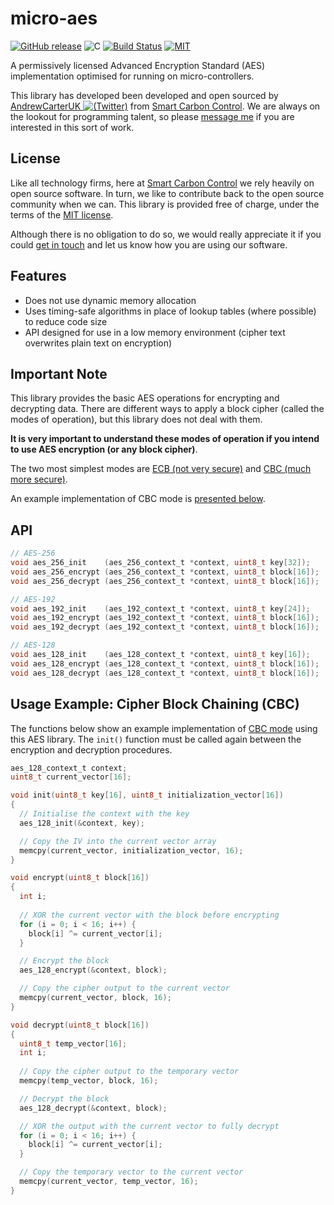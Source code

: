 # micro-aes

[![GitHub release](https://img.shields.io/github/release/SmarterUM/micro-aes.svg)](https://github.com/SmarterUM/micro-aes/releases/tag/v1.0.0)
![C](https://img.shields.io/badge/langauge-C-blue.svg)
[![Build Status](https://travis-ci.org/SmarterUM/micro-aes.svg?branch=master)](https://travis-ci.org/SmarterUM/micro-aes)
[![MIT](https://img.shields.io/badge/license-MIT-brightgreen.svg)](https://github.com/SmarterUM/micro-aes/blob/master/LICENSE)

A permissively licensed Advanced Encryption Standard (AES) implementation optimised for running on micro-controllers.

This library has developed been developed and open sourced by [AndrewCarterUK ![(Twitter)](http://i.imgur.com/wWzX9uB.png)](https://twitter.com/AndrewCarterUK) from [Smart Carbon Control](http://www.smartcarboncontrol.com/). We are always on the lookout for programming talent, so please [message me](https://twitter.com/AndrewCarterUK) if you are interested in this sort of work.

## License

Like all technology firms, here at [Smart Carbon Control](http://www.smartcarboncontrol.com/) we rely heavily on open source software. In turn, we like to contribute back to the open source community when we can. This library is provided free of charge, under the terms of the [MIT license](https://github.com/SmarterUM/micro-aes/blob/master/LICENSE).

Although there is no obligation to do so, we would really appreciate it if you could [get in touch](https://twitter.com/AndrewCarterUK) and let us know how you are using our software.

## Features

- Does not use dynamic memory allocation
- Uses timing-safe algorithms in place of lookup tables (where possible) to reduce code size
- API designed for use in a low memory environment (cipher text overwrites plain text on encryption)

## Important Note

This library provides the basic AES operations for encrypting and decrypting data. There are different ways to apply a block cipher (called the modes of operation), but this library does not deal with them.

**It is very important to understand these modes of operation if you intend to use AES encryption (or any block cipher)**.

The two most simplest modes are [ECB (not very secure)](https://en.wikipedia.org/wiki/Block_cipher_mode_of_operation#ECB) and [CBC (much more secure)](https://en.wikipedia.org/wiki/Block_cipher_mode_of_operation#CBC).

An example implementation of CBC mode is [presented below](#usage-example-cipher-block-chaining-cbc).

## API

```C
// AES-256
void aes_256_init    (aes_256_context_t *context, uint8_t key[32]);
void aes_256_encrypt (aes_256_context_t *context, uint8_t block[16]);
void aes_256_decrypt (aes_256_context_t *context, uint8_t block[16]);

// AES-192
void aes_192_init    (aes_192_context_t *context, uint8_t key[24]);
void aes_192_encrypt (aes_192_context_t *context, uint8_t block[16]);
void aes_192_decrypt (aes_192_context_t *context, uint8_t block[16]);

// AES-128
void aes_128_init    (aes_128_context_t *context, uint8_t key[16]);
void aes_128_encrypt (aes_128_context_t *context, uint8_t block[16]);
void aes_128_decrypt (aes_128_context_t *context, uint8_t block[16]);
```

## Usage Example: Cipher Block Chaining (CBC)

The functions below show an example implementation of [CBC mode](https://en.wikipedia.org/wiki/Block_cipher_mode_of_operation#CBC) using this AES library. The `init()` function must be called again between the encryption and decryption procedures.

```C
aes_128_context_t context;
uint8_t current_vector[16];

void init(uint8_t key[16], uint8_t initialization_vector[16])
{
  // Initialise the context with the key
  aes_128_init(&context, key);

  // Copy the IV into the current vector array
  memcpy(current_vector, initialization_vector, 16);
}

void encrypt(uint8_t block[16])
{
  int i;
 
  // XOR the current vector with the block before encrypting
  for (i = 0; i < 16; i++) {
    block[i] ^= current_vector[i];
  }

  // Encrypt the block
  aes_128_encrypt(&context, block);

  // Copy the cipher output to the current vector
  memcpy(current_vector, block, 16);
}

void decrypt(uint8_t block[16])
{
  uint8_t temp_vector[16];
  int i;
 
  // Copy the cipher output to the temporary vector
  memcpy(temp_vector, block, 16);

  // Decrypt the block
  aes_128_decrypt(&context, block);

  // XOR the output with the current vector to fully decrypt
  for (i = 0; i < 16; i++) {
    block[i] ^= current_vector[i];
  }

  // Copy the temporary vector to the current vector
  memcpy(current_vector, temp_vector, 16);
}
```
